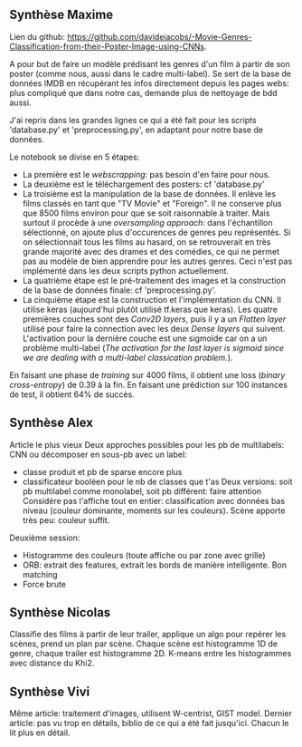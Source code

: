 ## Synthèse Maxime
Lien du github: https://github.com/davideiacobs/-Movie-Genres-Classification-from-their-Poster-Image-using-CNNs.

A pour but de faire un modèle prédisant les genres d'un film à partir de son poster (comme nous, aussi dans le cadre multi-label).
Se sert de la base de données IMDB en récupérant les infos directement depuis les pages webs: plus compliqué que dans notre cas, demande plus de nettoyage de bdd aussi.

J'ai repris dans les grandes lignes ce qui a été fait pour les scripts 'database.py' et 'preprocessing.py', en adaptant pour notre base de données.

Le notebook se divise en 5 étapes:
- La première est le *webscrapping*: pas besoin d'en faire pour nous.
- La deuxième est le téléchargement des posters: cf 'database.py'
- La troisième est la manipulation de la base de données. Il enlève les films classés en tant que "TV Movie" et "Foreign". Il ne conserve plus que 8500 films environ pour que se soit raisonnable à traiter. Mais surtout il procède à une *_oversampling approach_*: dans l'échantillon sélectionné, on ajoute plus d'occurences de genres peu représentés. Si on sélectionnait tous les films au hasard, on se retrouverait en très grande majorité avec des drames et des comédies, ce qui ne permet pas au modèle de bien apprendre pour les autres genres. Ceci n'est pas implémenté dans les deux scripts python actuellement.
- La quatrième étape est le pré-traitement des images et la construction de la base de données finale: cf 'preprocessing.py'.
- La cinquième étape est la construction et l'implémentation du CNN. Il utilise keras (aujourd'hui plutôt utilisé tf.keras que keras). Les quatre premières couches sont des *Conv2D layers*, puis il y a un *Flatten layer* utilisé pour faire la connection avec les deux *Dense layers* qui suivent. L'activation pour la dernière couche est une sigmoïde car on a un problème multi-label (*The activation for the last layer is sigmoid since we are dealing with a multi-label classication problem.*).

En faisant une phase de *training* sur 4000 films, il obtient une loss (*binary cross-entropy*) de 0.39 à la fin. En faisant une prédiction sur 100 instances de test, il obtient 64% de succès.

## Synthèse Alex
Article le plus vieux
Deux approches possibles pour les pb de multilabels: CNN ou décomposer en sous-pb avec un label:
- classe produit et pb de sparse encore plus
- classificateur booléen pour le nb de classes que t'as
Deux versions: soit pb multilabel comme monolabel, soit pb différent: faire attention
Considère pas l'affiche tout en entier: classification avec données bas niveau (couleur dominante, moments sur les couleurs). Scène apporte très peu: couleur suffit.

Deuxième session:
- Histogramme des couleurs (toute affiche ou par zone avec grille)
- ORB: extrait des features, extrait les bords de manière intelligente. Bon matching
- Force brute

## Synthèse Nicolas
Classifie des films à partir de leur trailer, applique un algo pour repérer les scènes, prend un plan par scène.
Chaque scène est histogramme 1D de genre, chaque trailer est histogramme 2D. K-means entre les histogrammes avec distance du Khi2.

## Synthèse Vivi
Même article: traitement d'images, utilisent W-centrist, GIST model.
Dernier article: pas vu trop en détails, biblio de ce qui a été fait jusqu'ici. Chacun le lit plus en détail.

